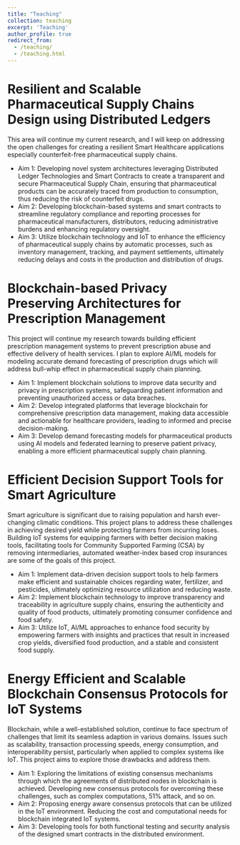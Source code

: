 ```yaml
---
title: "Teaching"
collection: teaching
excerpt: 'Teaching'
author_profile: true
redirect_from: 
  - /teaching/
  - /teaching.html
---
```

Resilient and Scalable Pharmaceutical Supply Chains Design using Distributed Ledgers
======
This area will continue my current research, and I will keep on addressing the open challenges for creating a resilient Smart Healthcare applications especially counterfeit-free pharmaceutical supply chains.

- Aim 1: Developing novel system architectures leveraging Distributed Ledger Technologies and Smart Contracts to create a transparent and secure Pharmaceutical Supply Chain, ensuring that pharmaceutical products can be accurately traced from production to consumption, thus reducing the risk of counterfeit drugs.
- Aim 2: Developing blockchain-based systems and smart contracts to streamline regulatory compliance and reporting processes for pharmaceutical manufacturers, distributors, reducing administrative burdens and enhancing regulatory oversight. 
- Aim 3: Utilize blockchain technology and IoT to enhance the efficiency of pharmaceutical supply chains by automatic processes, such as inventory management, tracking, and payment settlements, ultimately reducing delays and costs in the production and distribution of drugs.

Blockchain-based Privacy Preserving Architectures for Prescription Management
======
This project will continue my research towards building efficient prescription management systems to prevent prescription abuse and effective delivery of health services. I plan to explore AI/ML models for modeling accurate demand forecasting of prescription drugs which will address bull-whip effect in pharmaceutical supply chain planning.

- Aim 1: Implement blockchain solutions to improve data security and privacy in prescription systems, safeguarding patient information and preventing  unauthorized access or data breaches. 
- Aim 2: Develop integrated platforms that leverage blockchain for comprehensive prescription data management, making data accessible and actionable for healthcare providers, leading to informed and precise decision-making.
- Aim 3: Develop demand forecasting models for pharmaceutical products using AI models and federated learning to preserve patient privacy, enabling a more efficient pharmaceutical supply chain planning. 

Efficient Decision Support Tools for Smart Agriculture
=====
Smart agriculture is significant due to raising population and harsh ever-changing climatic conditions. This project plans to address these challenges in achieving desired yield while protecting farmers from incurring loses. Building IoT systems for equipping farmers with better decision making tools, facilitating tools for Community Supported Farming (CSA) by removing intermediaries, automated weather-index based crop insurances are some of the goals of this project.

- Aim 1: Implement data-driven decision support tools to help farmers make efficient and sustainable choices regarding water, fertilizer, and pesticides, ultimately optimizing resource utilization and reducing waste.  
- Aim 2: Implement blockchain technology to improve transparency and traceability in agriculture supply chains, ensuring the authenticity and quality of food products, ultimately promoting consumer confidence and food safety.
- Aim 3: Utilize IoT, AI/ML approaches to enhance food security by empowering farmers with insights and practices that result in increased crop yields, diversified food production, and a stable and consistent food supply.

Energy Efficient and Scalable Blockchain Consensus Protocols for IoT Systems
====
Blockchain, while a well-established solution, continue to face spectrum of challenges that limit its seamless adaption in various domains. Issues such as scalability, transaction processing speeds, energy consumption, and interoperability persist, particularly when applied to complex systems like IoT. This project aims to explore those drawbacks and address them.

- Aim 1: Exploring the limitations of existing  consensus mechanisms through which the agreements of distributed nodes in blockchain is achieved. Developing new consensus protocols for overcoming these challenges, such as complex computations, 51% attack, and so on.
- Aim 2: Proposing energy aware consensus protocols that can be utilized in the IoT environment. Reducing the cost and computational needs for blockchain integrated IoT systems.
- Aim 3: Developing tools for both functional testing and security analysis of the designed smart contracts in the distributed environment.  